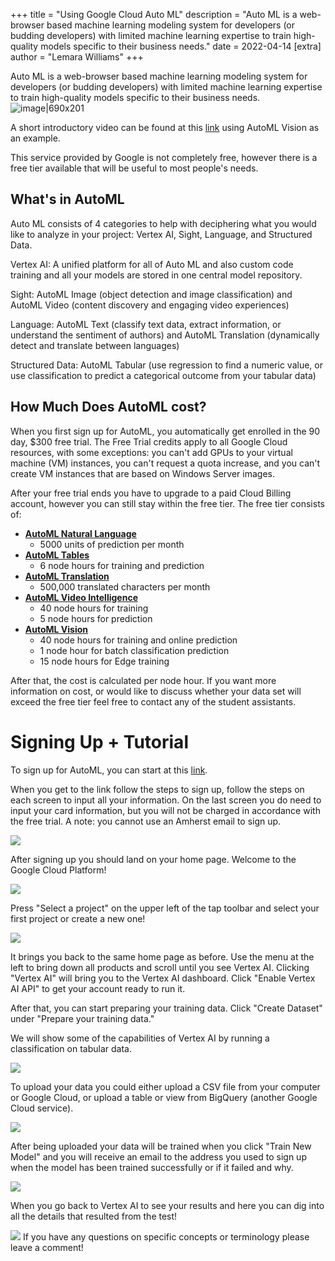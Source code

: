 +++
title = "Using Google Cloud Auto ML"
description = "Auto ML is a web-browser based machine learning modeling system for developers (or budding developers) with limited machine learning expertise to train high-quality models specific to their business needs."
date = 2022-04-14
[extra]
author = "Lemara Williams"
+++

Auto ML is a web-browser based machine learning modeling system for developers (or budding developers) with limited machine learning expertise to train high-quality models specific to their business needs.
![image|690x201](upload://hz29vczrRAnOX5ScdM3NM0nxT93.png)

A short introductory video can be found at this [link](https://www.youtube.com/watch?v=GbLQE2C181U) using AutoML Vision as an example.

This service provided by Google is not completely free, however there is a free tier available that will be useful to most people's needs.

## What's in AutoML

Auto ML consists of 4 categories to help with deciphering what you would like to analyze in your project: Vertex AI, Sight, Language, and Structured Data.

Vertex AI: A unified platform for all of Auto ML and also custom code training and all your models are stored in one central model repository.

Sight: AutoML Image (object detection and image classification) and AutoML Video (content discovery and engaging video experiences)

Language: AutoML Text (classify text data, extract information, or understand the sentiment of authors) and AutoML Translation (dynamically detect and translate between languages)

Structured Data: AutoML Tabular (use regression to find a numeric value, or use classification to predict a categorical outcome from your tabular data)

## How Much Does AutoML cost?

When you first sign up for AutoML, you automatically get enrolled in the 90 day, $300 free trial. The Free Trial credits apply to all Google Cloud resources, with some exceptions: you can't add GPUs to your virtual machine (VM) instances, you can't request a quota increase, and you can't create VM instances that are based on Windows Server images.

After your free trial ends you have to upgrade to a paid Cloud Billing account, however you can still stay within the free tier. The free tier consists of:

* [ **AutoML Natural Language** ](https://cloud.google.com/natural-language/automl/docs)
  * 5000 units of prediction per month
* [ **AutoML Tables** ](https://cloud.google.com/automl-tables/docs)
  * 6 node hours for training and prediction
* [ **AutoML Translation** ](https://cloud.google.com/translate/automl/docs)
  * 500,000 translated characters per month
* [ **AutoML Video Intelligence** ](https://cloud.google.com/video-intelligence/automl/docs)
  * 40 node hours for training
  * 5 node hours for prediction
* [ **AutoML Vision** ](https://cloud.google.com/vision/automl/docs)
  * 40 node hours for training and online prediction
  * 1 node hour for batch classification prediction
  * 15 node hours for Edge training

After that, the cost is calculated per node hour. If you want more information on cost, or would like to discuss whether your data set will exceed the free tier feel free to contact any of the student assistants.

# Signing Up + Tutorial

To sign up for AutoML, you can start at this [link](https://console.cloud.google.com/freetrial/signup/tos?_ga=2.144746292.1687972180.1632594753-2044124437.1631467286&_gac=1.227715823.1631654677.CjwKCAiAv4n9BRA9EiwA30WND3eT5AUBRTtmGzkBIIrXQkgWXRIJQaYm7jPZhJbLXY7g-XnG2vZAPhoCJfYQAvD_BwE).

When you get to the link follow the steps to sign up, follow the steps on each screen to input all your information. On the last screen you do need to input your card information, but you will not be charged in accordance with the free trial. A note: you cannot use an Amherst email to sign up.

![](upload://yBnK6pQqBz9FK9XiVbz9rumpeTd.png)

After signing up you should land on your home page. Welcome to the Google Cloud Platform!

![](upload://tnfk8ea5AF8X5rhSyUrxkcdmLDV.png)

Press "Select a project" on the upper left of the tap toolbar and select your first project or create a new one!

![](upload://kzzRbtv150UcNaxqq5u2x9XFoKx.png)

It brings you back to the same home page as before. Use the menu at the left to bring down all products and scroll until you see Vertex AI. Clicking "Vertex AI" will bring you to the Vertex AI dashboard. Click "Enable Vertex AI API" to get your account ready to run it.

After that, you can start preparing your training data. Click "Create Dataset" under "Prepare your training data."

We will show some of the capabilities of Vertex AI by running a classification on tabular data.

![](upload://me8rC4hcMBCXkr37trvJJyi7uoa.png)

To upload your data you could either upload a CSV file from your computer or Google Cloud, or upload a table or view from BigQuery (another Google Cloud service).

![](upload://oTrBS2MQWMBX3UsYz2qLBkvy4gX.png)

After being uploaded your data will be trained when you click "Train New Model" and you will receive an email to the address you used to sign up when the model has been trained successfully or if it failed and why.

![](upload://dbtVsnsKa3Sg8ZhZWzhIGiqNThj.png)

When you go back to Vertex AI to see your results and here you can dig into all the details that resulted from the test!

![](upload://xg6LIfsjhP1ADIxI4yyIsLV845Z.png)
If you have any questions on specific concepts or terminology please leave a comment!
